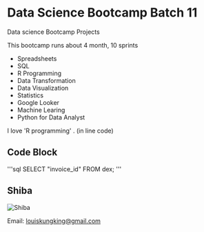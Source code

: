 # Data Science Bootcamp Batch 11
Data science Bootcamp Projects

This bootcamp runs about 4 month, 10 sprints

- Spreadsheets 
- SQL 
- R Programming
- Data Transformation 
- Data Visualization 
- Statistics 
- Google Looker 
- Machine Learing
- Python for Data Analyst

I love 'R programming' . (in line code)

## Code Block
'''sql
SELECT "invoice_id" FROM dex;
'''

  ## Shiba
  ![Shiba](https://www.akc.org/wp-content/uploads/2017/11/Shiba-Inu-standing-in-profile-outdoors.jpg)

  Email: louiskungking@gmail.com
